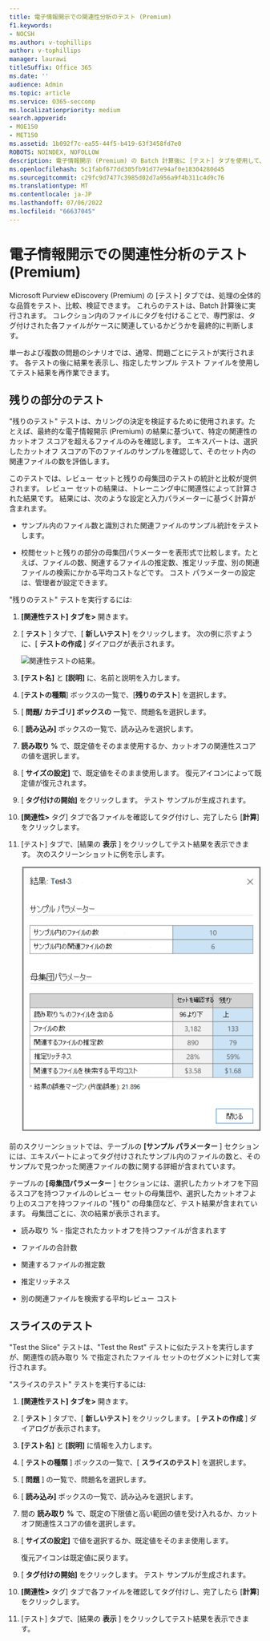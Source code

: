 ```yaml
---
title: 電子情報開示での関連性分析のテスト (Premium)
f1.keywords:
- NOCSH
ms.author: v-tophillips
author: v-tophillips
manager: laurawi
titleSuffix: Office 365
ms.date: ''
audience: Admin
ms.topic: article
ms.service: O365-seccomp
ms.localizationpriority: medium
search.appverid:
- MOE150
- MET150
ms.assetid: 1b092f7c-ea55-44f5-b419-63f3458fd7e0
ROBOTS: NOINDEX, NOFOLLOW
description: 電子情報開示 (Premium) の Batch 計算後に [テスト] タブを使用して、処理の全体的な品質をテスト、比較、検証する方法について説明します。
ms.openlocfilehash: 5c1fabf677dd305fb91d77e94af0e18304280d45
ms.sourcegitcommit: c29fc9d7477c3985d02d7a956a9f4b311c4d9c76
ms.translationtype: MT
ms.contentlocale: ja-JP
ms.lasthandoff: 07/06/2022
ms.locfileid: "66637045"
---
```

# <a name="test-relevance-analysis-in-ediscovery-premium"></a>電子情報開示での関連性分析のテスト (Premium)
  
Microsoft Purview eDiscovery (Premium) の [テスト] タブでは、処理の全体的な品質をテスト、比較、検証できます。 これらのテストは、Batch 計算後に実行されます。 コレクション内のファイルにタグを付けることで、専門家は、タグ付けされた各ファイルがケースに関連しているかどうかを最終的に判断します。
  
単一および複数の問題のシナリオでは、通常、問題ごとにテストが実行されます。 各テストの後に結果を表示し、指定したサンプル テスト ファイルを使用してテスト結果を再作業できます。
  
## <a name="testing-the-rest"></a>残りの部分のテスト

"残りのテスト" テストは、カリングの決定を検証するために使用されます。たとえば、最終的な電子情報開示 (Premium) の結果に基づいて、特定の関連性のカットオフ スコアを超えるファイルのみを確認します。 エキスパートは、選択したカットオフ スコアの下のファイルのサンプルを確認して、そのセット内の関連ファイルの数を評価します。
  
このテストでは、レビュー セットと残りの母集団のテストの統計と比較が提供されます。 レビュー セットの結果は、トレーニング中に関連性によって計算された結果です。 結果には、次のような設定と入力パラメーターに基づく計算が含まれます。
  
- サンプル内のファイル数と識別された関連ファイルのサンプル統計をテストします。

- 校閲セットと残りの部分の母集団パラメーターを表形式で比較します。たとえば、ファイルの数、関連するファイルの推定数、推定リッチ度、別の関連ファイルの検索にかかる平均コストなどです。 コスト パラメーターの設定は、管理者が設定できます。

"残りのテスト" テストを実行するには:

1. **[関連性テスト] タブを\>** 開きます。

2. [ **テスト** ] タブで、[ **新しいテスト**] をクリックします。 次の例に示すように、[ **テストの作成** ] ダイアログが表示されます。

    ![関連性テストの結果。](../media/46e6898a-f929-4fd0-88d9-6f91d04b6ce2.png)
  
3. **[テスト名]** と **[説明]** に、名前と説明を入力します。

4. [**テストの種類**] ボックスの一覧で、[**残りのテスト**] を選択します。

5. [ **問題/ カテゴリ] ボックスの** 一覧で、問題名を選択します。

6. [ **読み込み]** ボックスの一覧で、読み込みを選択します。 

7. **読み取り %** で、既定値をそのまま使用するか、カットオフの関連性スコアの値を選択します。 

8. [ **サイズの設定]** で、既定値をそのまま使用します。 復元アイコンによって既定値が復元されます。

9. [ **タグ付けの開始]** をクリックします。 テスト サンプルが生成されます。

10. **[関連性\>** タグ] タブで各ファイルを確認してタグ付けし、完了したら [**計算**] をクリックします。

11. [テスト] タブで、[結果の **表示** ] をクリックしてテスト結果を表示できます。 次のスクリーンショットに例を示します。

    ![残りの結果をテストします。](../media/b95744a9-047d-4c29-992d-04fa7e58e58a.png)
  
前のスクリーンショットでは、テーブルの **[サンプル パラメーター** ] セクションには、エキスパートによってタグ付けされたサンプル内のファイルの数と、そのサンプルで見つかった関連ファイルの数に関する詳細が含まれています。
  
テーブルの **[母集団パラメーター** ] セクションには、選択したカットオフを下回るスコアを持つファイルのレビュー セットの母集団や、選択したカットオフより上のスコアを持つファイルの "残り" の母集団など、テスト結果が含まれています。 母集団ごとに、次の結果が表示されます。
  
- 読み取り % - 指定されたカットオフを持つファイルが含まれます

- ファイルの合計数

- 関連するファイルの推定数

- 推定リッチネス

- 別の関連ファイルを検索する平均レビュー コスト

## <a name="testing-the-slice"></a>スライスのテスト

"Test the Slice" テストは、"Test the Rest" テストに似たテストを実行しますが、関連性の読み取り % で指定されたファイル セットのセグメントに対して実行されます。

"スライスのテスト" テストを実行するには:
  
1. **[関連性テスト] タブを\>** 開きます。

2. [ **テスト** ] タブで、[ **新しいテスト**] をクリックします。 [ **テストの作成** ] ダイアログが表示されます。

3. **[テスト名]** と **[説明]** に情報を入力します。

4. [ **テストの種類** ] ボックスの一覧で、[ **スライスのテスト**] を選択します。

5. [ **問題** ] の一覧で、問題名を選択します。

6. [ **読み込み]** ボックスの一覧で、読み込みを選択します。

7. 間の **読み取り %** で、既定の下限値と高い範囲の値を受け入れるか、カットオフ関連性スコアの値を選択します。

8. [ **サイズの設定]** で値を選択するか、既定値をそのまま使用します。

    復元アイコンは既定値に戻ります。

9. [ **タグ付けの開始]** をクリックします。 テスト サンプルが生成されます。

10. **[関連性\>** タグ] タブで各ファイルを確認してタグ付けし、完了したら [**計算**] をクリックします。

11. [テスト] タブで、[結果の **表示** ] をクリックしてテスト結果を表示できます。
